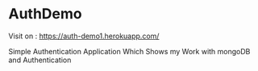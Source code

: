# AuthDemo

Visit on : https://auth-demo1.herokuapp.com/

Simple Authentication Application Which Shows my Work with mongoDB
                    and Authentication

